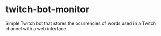 # twitch-bot-monitor

Simple Twitch bot that stores the ocurrencies of words used in a Twitch channel with a web interface.

